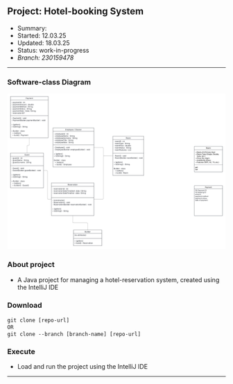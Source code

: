 ## Project: 	Hotel-booking System
- Summary: 
- Started: 	12.03.25
- Updated: 	18.03.25
- Status: 	work-in-progress
- _Branch:	230159478_
---

### Software-class Diagram
!["Software class Diagram Hotel booking System"](./hotel_booking_system_S-C_Diagram.png)


### About project
- A Java project for managing a hotel-reservation system, created using the IntelliJ IDE 


### Download
```
git clone [repo-url]
OR
git clone --branch [branch-name] [repo-url]
```


### Execute
- Load and run the project using the IntelliJ IDE
---
